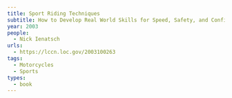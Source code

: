 ```yaml
---
title: Sport Riding Techniques
subtitle: How to Develop Real World Skills for Speed, Safety, and Confidence on the Street and Track
year: 2003
people:
  - Nick Ienatsch
urls:
  - https://lccn.loc.gov/2003100263
tags:
  - Motorcycles
  - Sports
types:
  - book
---
```

